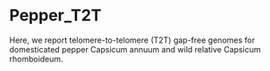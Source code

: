 # Pepper_T2T
Here, we report telomere-to-telomere (T2T) gap-free genomes for domesticated pepper Capsicum annuum and wild relative Capsicum rhomboideum. 

